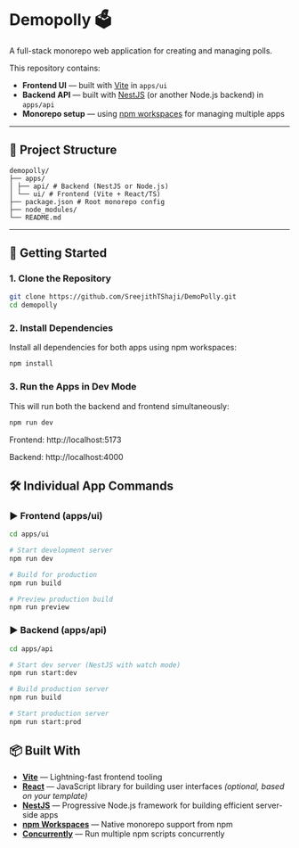 # Demopolly 🗳️

A full-stack monorepo web application for creating and managing polls.

This repository contains:

- **Frontend UI** — built with [Vite](https://vitejs.dev/) in `apps/ui`
- **Backend API** — built with [NestJS](https://nestjs.com/) (or another Node.js backend) in `apps/api`
- **Monorepo setup** — using [npm workspaces](https://docs.npmjs.com/cli/v9/using-npm/workspaces) for managing multiple apps

---

## 📁 Project Structure
```
demopolly/
├── apps/
│ ├── api/ # Backend (NestJS or Node.js)
│ └── ui/ # Frontend (Vite + React/TS)
├── package.json # Root monorepo config
├── node_modules/
└── README.md
```

---

## 🚀 Getting Started

### 1. **Clone the Repository**

```bash
git clone https://github.com/SreejithTShaji/DemoPolly.git
cd demopolly

```

### 2. Install Dependencies
Install all dependencies for both apps using npm workspaces:

```bash
npm install
```


### 3. Run the Apps in Dev Mode
This will run both the backend and frontend simultaneously:

```bash
npm run dev
```

Frontend: http://localhost:5173

Backend:  http://localhost:4000 

## 🛠️ Individual App Commands
### ▶️ Frontend (apps/ui)
```bash
cd apps/ui

# Start development server
npm run dev

# Build for production
npm run build

# Preview production build
npm run preview
```

### ▶️ Backend (apps/api)
```bash
cd apps/api

# Start dev server (NestJS with watch mode)
npm run start:dev

# Build production server
npm run build

# Start production server
npm run start:prod
```


## 📦 Built With

- [**Vite**](https://vitejs.dev/) — Lightning-fast frontend tooling
- [**React**](https://react.dev/) — JavaScript library for building user interfaces *(optional, based on your template)*
- [**NestJS**](https://nestjs.com/) — Progressive Node.js framework for building efficient server-side apps
- [**npm Workspaces**](https://docs.npmjs.com/cli/v9/using-npm/workspaces) — Native monorepo support from npm
- [**Concurrently**](https://www.npmjs.com/package/concurrently) — Run multiple npm scripts concurrently
